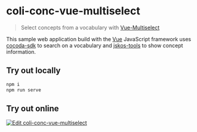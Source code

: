 # coli-conc-vue-multiselect

> Select concepts from a vocabulary with [Vue-Multiselect](https://vue-multiselect.js.org/)

This sample web application build with the [Vue] JavaScript framework uses [cocoda-sdk] to search on a vocabulary and [jskos-tools] to show concept information.

## Try out locally

```bash
npm i
npm run serve
```

## Try out online

[![Edit coli-conc-vue-multiselect](https://codesandbox.io/static/img/play-codesandbox.svg)](https://codesandbox.io/s/coli-conc-vue-multiselect-2qfl2)


[Vue]: https://vuejs.org/
[cocoda-sdk]: https://github.com/gbv/cocoda-sdk#readme
[jskos-tools]: https://github.com/gbv/jskos-tools#readme
